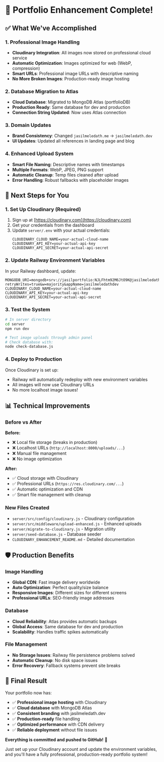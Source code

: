 # 🎉 Portfolio Enhancement Complete!

## ✅ What We've Accomplished

### 1. **Professional Image Handling**
- **Cloudinary Integration**: All images now stored on professional cloud service
- **Automatic Optimization**: Images optimized for web (WebP, compression)
- **Smart URLs**: Professional image URLs with descriptive naming
- **No More Broken Images**: Production-ready image hosting

### 2. **Database Migration to Atlas** 
- **Cloud Database**: Migrated to MongoDB Atlas (portfolioDB)
- **Production Ready**: Same database for dev and production
- **Connection String Updated**: Now uses Atlas connection

### 3. **Domain Updates**
- **Brand Consistency**: Changed `jasilmeledath.me` → `jasilmeledath.dev`
- **UI Updates**: Updated all references in landing page and blog

### 4. **Enhanced Upload System**
- **Smart File Naming**: Descriptive names with timestamps
- **Multiple Formats**: WebP, JPEG, PNG support
- **Automatic Cleanup**: Temp files cleaned after upload
- **Error Handling**: Robust fallbacks with placeholder images

## 🚀 Next Steps for You

### 1. **Set Up Cloudinary** (Required)
1. Sign up at [https://cloudinary.com](https://cloudinary.com)
2. Get your credentials from the dashboard
3. Update `server/.env` with your actual credentials:
   ```
   CLOUDINARY_CLOUD_NAME=your-actual-cloud-name
   CLOUDINARY_API_KEY=your-actual-api-key
   CLOUDINARY_API_SECRET=your-actual-api-secret
   ```

### 2. **Update Railway Environment Variables**
In your Railway dashboard, update:
```
MONGODB_URI=mongodb+srv://jasilportfolio:NJLFhtm92M6JtO9K@jasilmeledathdev.qgs4xpj.mongodb.net/portfolioDB?retryWrites=true&w=majority&appName=jasilmeledathdev
CLOUDINARY_CLOUD_NAME=your-actual-cloud-name
CLOUDINARY_API_KEY=your-actual-api-key
CLOUDINARY_API_SECRET=your-actual-api-secret
```

### 3. **Test the System**
```bash
# In server directory
cd server
npm run dev

# Test image uploads through admin panel
# Check database with:
node check-database.js
```

### 4. **Deploy to Production**
Once Cloudinary is set up:
- Railway will automatically redeploy with new environment variables
- All images will now use Cloudinary URLs
- No more localhost image issues!

## 📊 Technical Improvements

### Before vs After

**Before:**
- ❌ Local file storage (breaks in production)
- ❌ Localhost URLs (`http://localhost:8000/uploads/...`)
- ❌ Manual file management
- ❌ No image optimization

**After:**
- ✅ Cloud storage with Cloudinary
- ✅ Professional URLs (`https://res.cloudinary.com/...`)
- ✅ Automatic optimization and CDN
- ✅ Smart file management with cleanup

### New Files Created
- `server/src/config/cloudinary.js` - Cloudinary configuration
- `server/src/middleware/upload-enhanced.js` - Enhanced uploads  
- `server/migrate-to-cloudinary.js` - Migration utility
- `server/seed-database.js` - Database seeder
- `CLOUDINARY_ENHANCEMENT_README.md` - Detailed documentation

## 🛡️ Production Benefits

### Image Handling
- **Global CDN**: Fast image delivery worldwide
- **Auto Optimization**: Perfect quality/size balance
- **Responsive Images**: Different sizes for different screens
- **Professional URLs**: SEO-friendly image addresses

### Database
- **Cloud Reliability**: Atlas provides automatic backups
- **Global Access**: Same database for dev and production
- **Scalability**: Handles traffic spikes automatically

### File Management
- **No Storage Issues**: Railway file persistence problems solved
- **Automatic Cleanup**: No disk space issues
- **Error Recovery**: Fallback systems prevent site breaks

## 🎯 Final Result

Your portfolio now has:
- ✅ **Professional image hosting** with Cloudinary
- ✅ **Cloud database** with MongoDB Atlas  
- ✅ **Consistent branding** with jasilmeledath.dev
- ✅ **Production-ready** file handling
- ✅ **Optimized performance** with CDN delivery
- ✅ **Reliable deployment** without file issues

**Everything is committed and pushed to GitHub!** 🚀

Just set up your Cloudinary account and update the environment variables, and you'll have a fully professional, production-ready portfolio system!
